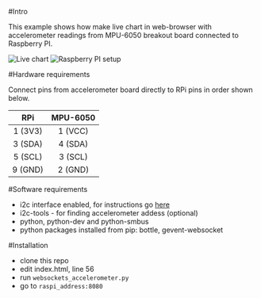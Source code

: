 #Intro

This example shows how make live chart in web-browser with accelerometer readings from MPU-6050 breakout board connected to Raspberry PI.

![Live chart](http://freakone.pl/content/charts.png)
![Raspberry PI setup](http://freakone.pl/content/raspi.jpg)

#Hardware requirements

Connect pins from accelerometer board directly to RPi pins in order shown below.

RPi | MPU-6050
:---: | :---:
1 (3V3) | 1 (VCC)
3 (SDA) | 4 (SDA)
5 (SCL) | 3 (SCL)
9 (GND) | 2 (GND)

#Software requirements
* i2c interface enabled, for instructions go [here](https://learn.adafruit.com/adafruits-raspberry-pi-lesson-4-gpio-setup/configuring-i2c)
* i2c-tools - for finding accelerometer addess (optional)
* python, python-dev and python-smbus
* python packages installed from pip: bottle, gevent-websocket

#Installation
* clone this repo
* edit index.html, line 56
* run `websockets_accelerometer.py`
* go to `raspi_address:8080`

